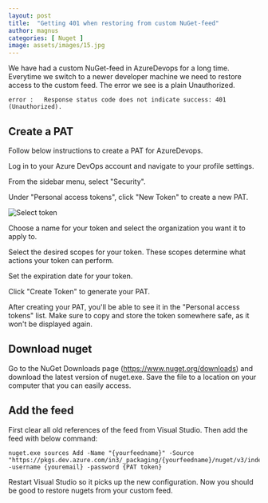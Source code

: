 ```yaml
---
layout: post
title:  "Getting 401 when restoring from custom NuGet-feed"
author: magnus
categories: [ Nuget ]
image: assets/images/15.jpg
---
```

We have had a custom NuGet-feed in AzureDevops for a long time. Everytime we switch to a newer developer machine we need to restore access to the custom feed. The error we see is a plain Unauthorized.

```batch
error :   Response status code does not indicate success: 401 (Unauthorized).
```

## Create a PAT
Follow below instructions to create a PAT for AzureDevops.

Log in to your Azure DevOps account and navigate to your profile settings.

From the sidebar menu, select "Security".

Under "Personal access tokens", click "New Token" to create a new PAT.
<p class="mb-5"><img class="shadow-lg" src="{{site.baseurl}}/assets/images/select-personal-access-tokens.jpg" 
alt="Select token" /></p>
Choose a name for your token and select the organization you want it to apply to.

Select the desired scopes for your token. These scopes determine what actions your token can perform.

Set the expiration date for your token.

Click "Create Token" to generate your PAT.

After creating your PAT, you'll be able to see it in the "Personal access tokens" list. Make sure to copy and store the token somewhere safe, as it won't be displayed again.

## Download nuget
Go to the NuGet Downloads page (https://www.nuget.org/downloads) and download the latest version of nuget.exe. Save the file to a location on your computer that you can easily access. 

## Add the feed
First clear all old references of the feed from Visual Studio. Then add the feed with below command:

```
nuget.exe sources Add -Name "{yourfeedname}" -Source "https://pkgs.dev.azure.com/in3/_packaging/{yourfeedname}/nuget/v3/index.json" -username {youremail} -password {PAT token}
```

Restart Visual Studio so it picks up the new configuration. Now you should be good to restore nugets from your custom feed.